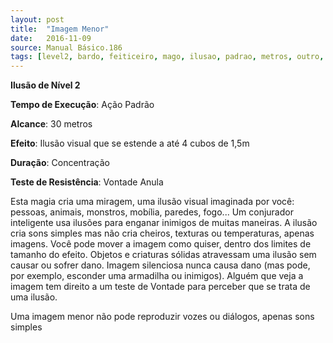 ```yaml
---
layout: post
title:  "Imagem Menor"
date:   2016-11-09
source: Manual Básico.186
tags: [level2, bardo, feiticeiro, mago, ilusao, padrao, metros, outro, cubo, concentracao, vontade, anula]
---
```


**Ilusão de Nível 2**

**Tempo de Execução**: Ação Padrão

**Alcance**: 30 metros

**Efeito**: Ilusão visual que se estende a até 4 cubos de 1,5m

**Duração**: Concentração

**Teste de Resistência**: Vontade Anula

Esta magia cria uma miragem, uma ilusão visual imaginada por você: pessoas, animais, monstros, mobília, paredes, fogo...
Um conjurador inteligente usa ilusões para enganar inimigos de muitas maneiras.
A ilusão cria sons simples mas não cria cheiros, texturas ou temperaturas, apenas imagens. 
Você pode mover a imagem como quiser, dentro dos limites de tamanho do efeito. Objetos e criaturas sólidas atravessam uma ilusão sem causar ou sofrer dano. 
Imagem silenciosa nunca causa dano (mas pode, por exemplo, esconder uma armadilha ou inimigos).
Alguém que veja a imagem tem direito a um teste de Vontade para perceber que se trata de uma ilusão.

Uma imagem menor não pode reproduzir vozes ou diálogos, apenas sons simples